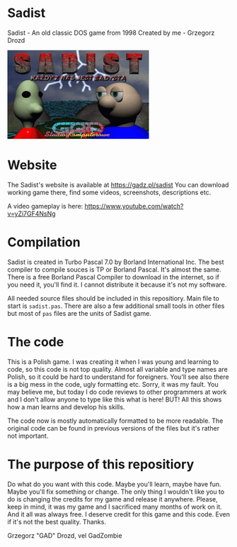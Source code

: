 # Sadist

Sadist - An old classic DOS game from 1998
Created by me - Grzegorz Drozd

![Sadist title](Data/sadist.jpg "Sadist title")

# Website

The Sadist's website is available at https://gadz.pl/sadist
You can download working game there, find some videos, screenshots, descriptions etc.

A video gameplay is here: https://www.youtube.com/watch?v=yZi7GF4NsNg

# Compilation

Sadist is created in Turbo Pascal 7.0 by Borland International Inc.
The best compiler to compile souces is TP or Borland Pascal. It's almost the same. There is a free Borland Pascal Compiler to download in the internet, so if you need it, you'll find it. I cannot distribute it because it's not my software.

All needed source files should be included in this repositiory. Main file to start is `sadist.pas`. There are also a few additional small tools in other files but most of `pas` files are the units of Sadist game.

# The code

This is a Polish game. I was creating it when I was young and learning to code, so this code is not top quality. Almost all variable and type names are Polish, so it could be hard to understand for foreigners. You'll see also there is a big mess in the code, ugly formatting etc. Sorry, it was my fault. You may believe me, but today I do code reviews to other programmers at work and I don't allow anyone to type like this what is here! BUT! All this shows how a man learns and develop his skills.

The code now is mostly automatically formatted to be more readable. The original code can be found in previous versions of the files but it's rather not important.

# The purpose of this repositiory

Do what do you want with this code. Maybe you'll learn, maybe have fun. Maybe you'll fix something or change. The only thing I wouldn't like you to do is changing the credits for my game and release it anywhere. Please, keep in mind, it was my game and I sacrificed many months of work on it. And it all was always free. I deserve credit for this game and this code. Even if it's not the best quality. Thanks.

Grzegorz "GAD" Drozd, vel GadZombie
